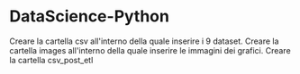 # DataScience-Python
Creare la cartella csv all'interno della quale inserire i 9 dataset.
Creare la cartella images all'interno della quale inserire le immagini dei grafici.
Creare la cartella csv_post_etl
